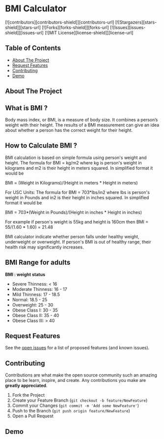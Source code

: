 # BMI Calculator
 
 <!-- Projects Shields -->
 <!-- 
 *** To Make these shields visit this website 
 *** https://shields.io/ 
 -->
 
[![contributors][contributors-shield]][contributors-url] [![Stargazers][stars-shield]][stars-url] [![Forks][forks-shield]][forks-url] [![Issues][issues-shield]][issues-url] [![MIT License][license-shield]][license-url]


<!-- TABLE OF CONTENTS -->
## Table of Contents
  - [About The Project](#about-the-project)
  - [Request Features](#request-features)
  - [Contributing](#contributing)
  - [Demo](#demo)

<!-- ABOUT THE PROJECT -->
## **About The Project**

## What is BMI ?
Body mass index, or BMI, is a measure of body size. It combines a person’s weight with their height. The results of a BMI measurement can give an idea about whether a person has the correct weight for their height.

## How to Calculate BMI ?
BMI calculation is based on simple formula using person's weight and height.
The formula for BMI = kg/m2 where kg is person's weight in kilograms and m2 is their height in meters squared. In simplified format it would be

BMI = (Weight in Kilograms)/(Height in meters * Height in meters)

For USC Units: The formula for BMI = 703*lbs/in2 where lbs is person's weight in Pounds and in2 is their height in inches squared. In simplified format it would be

BMI = 703*(Weight in Pounds)/(Height in inches * Height in inches)

For example if person's weight is 55kg and height is 160cm then
BMI = 55/(1.60 * 1.60) = 21.48

BMI calculator indicate whether person falls under healthy weight, underweight or overweight. If person's BMI is out of healthy range, their health
risk may significantly increases.

## BMI Range for adults  
**BMI : weight status**  
- Severe Thinness: < 16
- Moderate Thinness: 16 - 17 
- Mild Thinness: 17 - 18.5 
- Normal: 18.5 - 25
- Overweight:	25 - 30 
- Obese Class I: 30 - 35
- Obese Class II: 35 - 40
- Obese Class III: > 40


<!-- FEATURE REQUEST -->
## Request Features
See the [open issues](https://github.com/Shubhanshu-Nishad/bmi_calculator/issues) for a list of proposed features (and known issues).


<!-- CONTRIBUTING -->
## Contributing

Contributions are what make the open source community such an amazing place to be learn, inspire, and create. Any contributions you make are **greatly appreciated**.

1. Fork the Project
2. Create your Feature Branch (`git checkout -b feature/NewFeature`)
3. Commit your Changes (`git commit -m 'Add some NewFeature'`)
4. Push to the Branch (`git push origin feature/NewFeature`)
5. Open a Pull Request

<!-- DEMO -->
## Demo

